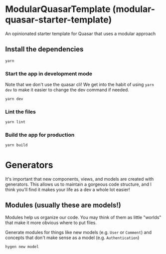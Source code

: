 # ModularQuasarTemplate (modular-quasar-starter-template)

An opinionated starter template for Quasar that uses a modular approach

## Install the dependencies
```bash
yarn
```


### Start the app in development mode
Note that we don't use the quasar cli! We get into the habit of using `yarn dev` to make it easier to change the dev command if needed.
```bash
yarn dev
```


### Lint the files
```bash
yarn lint
```


### Build the app for production
```bash
yarn build
```

# Generators
It's important that new components, views, and models are created with generators.
This allows us to maintain a gorgeous code structure, and I think you'll find it makes your life as a dev a whole lot easier!

## Modules (usually these are models!)
Modules help us organize our code. You may think of them as little "worlds" that make it more obvious where to put files.

Generate modules for things like new models (e.g. `User` or `Comment`) and concepts that don't make sense as a model (e.g. `Authentication`)
```
hygen new model
```
